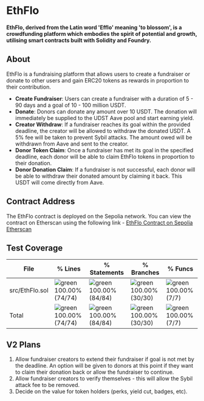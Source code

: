# EthFlo 

**EthFlo, derived from the Latin word 'Efflo' meaning 'to blossom', is a crowdfunding platform which embodies the spirit of potential and growth, utilising smart contracts built with Solidity and Foundry.**


## About

EthFlo is a fundraising platform that allows users to create a fundraiser or donate to other users and gain ERC20 tokens as rewards in proportion to their contribution.


- **Create Fundraiser**: Users can create a fundraiser with a duration of 5 - 90 days and a goal of 10 - 100 million USDT. 
- **Donate**: Donors can donate any amount over 10 USDT. The donation will immediately be supplied to the UDST Aave pool and start earning yield.
- **Creator Withdraw**: If a fundraiser reaches its goal within the provided deadline, the creator will be allowed to withdraw the donated USDT. A 5% fee will be taken to prevent Sybil attacks. The amount owed will be withdrawn from Aave and sent to the creator.
- **Donor Token Claim**: Once a fundraiser has met its goal in the specified deadline, each donor will be able to claim EthFlo tokens in proportion to their donation. 
- **Donor Donation Claim**: If a fundraiser is not successful, each donor will be able to withdraw their donated amount by claiming it back. This USDT will come directly from Aave.

## Contract Address

The EthFlo contract is deployed on the Sepolia network. You can view the contract on Etherscan using the following link - [EthFlo Contract on Sepolia Etherscan](https://sepolia.etherscan.io/address/0x90F897AF3c3780A68eB198ddAc574C994911604b)

## Test Coverage

| File                      | % Lines         | % Statements    | % Branches      | % Funcs       |
|---------------------------|-----------------|-----------------|-----------------|---------------|
| src/EthFlo.sol            | ![green](https://via.placeholder.com/15/008000/000000?text=+) 100.00% (74/74) | ![green](https://via.placeholder.com/15/008000/000000?text=+) 100.00% (84/84) | ![green](https://via.placeholder.com/15/008000/000000?text=+) 100.00% (30/30) | ![green](https://via.placeholder.com/15/008000/000000?text=+) 100.00% (7/7) |
| Total                     | ![green](https://via.placeholder.com/15/008000/000000?text=+) 100.00% (74/74) | ![green](https://via.placeholder.com/15/008000/000000?text=+) 100.00% (84/84) | ![green](https://via.placeholder.com/15/008000/000000?text=+) 100.00% (30/30) | ![green](https://via.placeholder.com/15/008000/000000?text=+) 100.00% (7/7) |


## V2 Plans

1. Allow fundraiser creators to extend their fundraiser if goal is not met by the deadline. An option will be given to donors at this point if they want to claim their donation back or allow the fundraiser to continue.
2. Allow fundraiser creators to verify themselves - this will allow the Sybil attack fee to be removed.
3. Decide on the value for token holders (perks, yield cut, badges, etc).